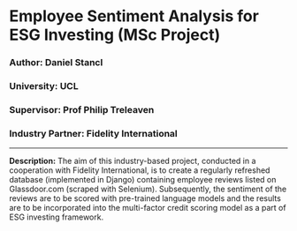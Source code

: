 # Employee Sentiment Analysis for ESG Investing (MSc Project)

### Author: Daniel Stancl
### University: UCL
### Supervisor: Prof Philip Treleaven
### Industry Partner: Fidelity International

<hr>

**Description:** The aim of this industry-based project, conducted in a cooperation with Fidelity International, is to create a regularly refreshed database (implemented in Django) containing employee reviews listed on Glassdoor.com (scraped with Selenium). Subsequently, the sentiment of the reviews are to be scored with pre-trained language models and the results are to be incorporated into the multi-factor credit scoring model as a part of ESG investing framework.
